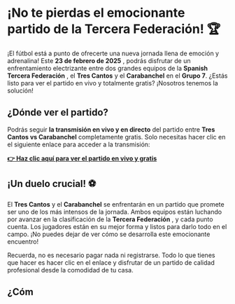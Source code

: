 # ¡No te pierdas el emocionante partido de la Tercera Federación! 🏆

¡El fútbol está a punto de ofrecerte una nueva jornada llena de emoción y adrenalina! Este **23 de febrero de 2025** , podrás disfrutar de un enfrentamiento electrizante entre dos grandes equipos de la **Spanish Tercera Federación** , el **Tres Cantos** y el **Carabanchel** en el **Grupo 7**. ¿Estás listo para ver el partido en vivo y totalmente gratis? ¡Nosotros tenemos la solución!

## ¿Dónde ver el partido?

Podrás seguir **la transmisión en vivo y en directo** del partido entre **Tres Cantos vs Carabanchel** completamente gratis. Solo necesitas hacer clic en el siguiente enlace para acceder a la transmisión:

[**👉 Haz clic aquí para ver el partido en vivo y gratis**](https://tinyurl.com/livestreamfreeo?st=Tres+Cantos+vs+Carabanchel&si=gh)

## ¡Un duelo crucial! ⚽

El **Tres Cantos** y el **Carabanchel** se enfrentarán en un partido que promete ser uno de los más intensos de la jornada. Ambos equipos están luchando por avanzar en la clasificación de la **Tercera Federación** , y cada punto cuenta. Los jugadores están en su mejor forma y listos para darlo todo en el campo. ¡No puedes dejar de ver cómo se desarrolla este emocionante encuentro!

Recuerda, no es necesario pagar nada ni registrarse. Todo lo que tienes que hacer es hacer clic en el enlace y disfrutar de un partido de calidad profesional desde la comodidad de tu casa.

## ¿Cóm
